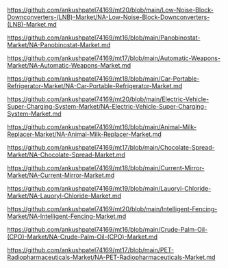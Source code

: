 <p><a href="https://github.com/ankushpatel74169/mt20/blob/main/Low-Noise-Block-Downconverters-(LNB)-Market/NA-Low-Noise-Block-Downconverters-(LNB)-Market.md">https://github.com/ankushpatel74169/mt20/blob/main/Low-Noise-Block-Downconverters-(LNB)-Market/NA-Low-Noise-Block-Downconverters-(LNB)-Market.md</a></p><p><a href="https://github.com/ankushpatel74169/mt16/blob/main/Panobinostat-Market/NA-Panobinostat-Market.md">https://github.com/ankushpatel74169/mt16/blob/main/Panobinostat-Market/NA-Panobinostat-Market.md</a></p><p><a href="https://github.com/ankushpatel74169/mt17/blob/main/Automatic-Weapons-Market/NA-Automatic-Weapons-Market.md">https://github.com/ankushpatel74169/mt17/blob/main/Automatic-Weapons-Market/NA-Automatic-Weapons-Market.md</a></p><p><a href="https://github.com/ankushpatel74169/mt18/blob/main/Car-Portable-Refrigerator-Market/NA-Car-Portable-Refrigerator-Market.md">https://github.com/ankushpatel74169/mt18/blob/main/Car-Portable-Refrigerator-Market/NA-Car-Portable-Refrigerator-Market.md</a></p><p><a href="https://github.com/ankushpatel74169/mt20/blob/main/Electric-Vehicle-Super-Charging-System-Market/NA-Electric-Vehicle-Super-Charging-System-Market.md">https://github.com/ankushpatel74169/mt20/blob/main/Electric-Vehicle-Super-Charging-System-Market/NA-Electric-Vehicle-Super-Charging-System-Market.md</a></p><p><a href="https://github.com/ankushpatel74169/mt16/blob/main/Animal-Milk-Replacer-Market/NA-Animal-Milk-Replacer-Market.md">https://github.com/ankushpatel74169/mt16/blob/main/Animal-Milk-Replacer-Market/NA-Animal-Milk-Replacer-Market.md</a></p><p><a href="https://github.com/ankushpatel74169/mt17/blob/main/Chocolate-Spread-Market/NA-Chocolate-Spread-Market.md">https://github.com/ankushpatel74169/mt17/blob/main/Chocolate-Spread-Market/NA-Chocolate-Spread-Market.md</a></p><p><a href="https://github.com/ankushpatel74169/mt18/blob/main/Current-Mirror-Market/NA-Current-Mirror-Market.md">https://github.com/ankushpatel74169/mt18/blob/main/Current-Mirror-Market/NA-Current-Mirror-Market.md</a></p><p><a href="https://github.com/ankushpatel74169/mt19/blob/main/Lauoryl-Chloride-Market/NA-Lauoryl-Chloride-Market.md">https://github.com/ankushpatel74169/mt19/blob/main/Lauoryl-Chloride-Market/NA-Lauoryl-Chloride-Market.md</a></p><p><a href="https://github.com/ankushpatel74169/mt20/blob/main/Intelligent-Fencing-Market/NA-Intelligent-Fencing-Market.md">https://github.com/ankushpatel74169/mt20/blob/main/Intelligent-Fencing-Market/NA-Intelligent-Fencing-Market.md</a></p><p><a href="https://github.com/ankushpatel74169/mt16/blob/main/Crude-Palm-Oil-(CPO)-Market/NA-Crude-Palm-Oil-(CPO)-Market.md">https://github.com/ankushpatel74169/mt16/blob/main/Crude-Palm-Oil-(CPO)-Market/NA-Crude-Palm-Oil-(CPO)-Market.md</a></p><p><a href="https://github.com/ankushpatel74169/mt17/blob/main/PET-Radiopharmaceuticals-Market/NA-PET-Radiopharmaceuticals-Market.md">https://github.com/ankushpatel74169/mt17/blob/main/PET-Radiopharmaceuticals-Market/NA-PET-Radiopharmaceuticals-Market.md</a></p>
